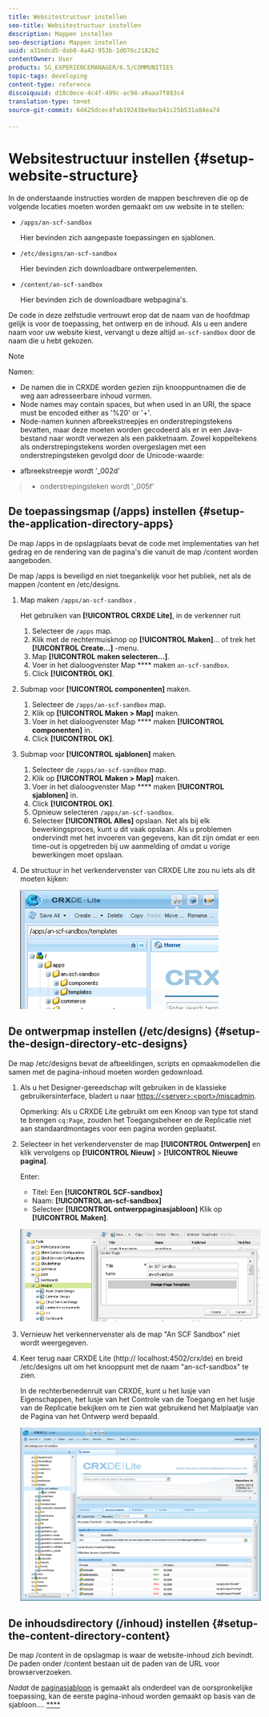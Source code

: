 ```yaml
---
title: Websitestructuur instellen
seo-title: Websitestructuur instellen
description: Mappen instellen
seo-description: Mappen instellen
uuid: a31edcd5-dab8-4a42-953b-1d076c2182b2
contentOwner: User
products: SG_EXPERIENCEMANAGER/6.5/COMMUNITIES
topic-tags: developing
content-type: reference
discoiquuid: d18c0ece-4c4f-499c-ac94-a9aaa7f883c4
translation-type: tm+mt
source-git-commit: 6d425dcec4fab19243be9acb41c25b531a84ea74

---
```



# Websitestructuur instellen {#setup-website-structure}

In de onderstaande instructies worden de mappen beschreven die op de volgende locaties moeten worden gemaakt om uw website in te stellen:

* `/apps/an-scf-sandbox`

   Hier bevinden zich aangepaste toepassingen en sjablonen.

* `/etc/designs/an-scf-sandbox`

   Hier bevinden zich downloadbare ontwerpelementen.

* `/content/an-scf-sandbox`

   Hier bevinden zich de downloadbare webpagina&#39;s.

De code in deze zelfstudie vertrouwt erop dat de naam van de hoofdmap gelijk is voor de toepassing, het ontwerp en de inhoud. Als u een andere naam voor uw website kiest, vervangt u deze altijd `an-scf-sandbox` door de naam die u hebt gekozen.

>[!NOTE]
>
>Namen:
>
>* De namen die in CRXDE worden gezien zijn knooppuntnamen die de weg aan adresseerbare inhoud vormen.
>* Node names may contain spaces, but when used in an URI, the space must be encoded either as &#39;%20&#39; or &#39;+&#39;.
>* Node-namen kunnen afbreekstreepjes en onderstrepingstekens bevatten, maar deze moeten worden gecodeerd als er in een Java-bestand naar wordt verwezen als een pakketnaam. Zowel koppeltekens als onderstrepingstekens worden overgeslagen met een onderstrepingsteken gevolgd door de Unicode-waarde:
   >
   >   
   * afbreekstreepje wordt &#39;_002d&#39;
   >   * onderstrepingsteken wordt &#39;_005f&#39;


## De toepassingsmap (/apps) instellen {#setup-the-application-directory-apps}

De map /apps in de opslagplaats bevat de code met implementaties van het gedrag en de rendering van de pagina&#39;s die vanuit de map /content worden aangeboden.

De map /apps is beveiligd en niet toegankelijk voor het publiek, net als de mappen /content en /etc/designs.

1. Map maken `/apps/an-scf-sandbox` .

   Het gebruiken van **[!UICONTROL CRXDE Lite]**, in de verkenner ruit

   1. Selecteer de `/apps` map.
   1. Klik met de rechtermuisknop op **[!UICONTROL Maken]**... of trek het **[!UICONTROL Create...]** -menu.
   1. Map **[!UICONTROL maken selecteren...]**.
   1. Voer in het dialoogvenster Map **** maken `an-scf-sandbox`.
   1. Click **[!UICONTROL OK]**.

1. Submap voor **[!UICONTROL componenten]** maken.

   1. Selecteer de `/apps/an-scf-sandbox` map.
   1. Klik op **[!UICONTROL Maken > Map]** maken.
   1. Voer in het dialoogvenster Map **** maken **[!UICONTROL componenten]** in.
   1. Click **[!UICONTROL OK]**.

1. Submap voor **[!UICONTROL sjablonen]** maken.

   1. Selecteer de `/apps/an-scf-sandbox` map.
   1. Klik op **[!UICONTROL Maken > Map]** maken.
   1. Voer in het dialoogvenster Map **** maken **[!UICONTROL sjablonen]** in.
   1. Click **[!UICONTROL OK]**.
   1. Opnieuw selecteren `/apps/an-scf-sandbox`.
   1. Selecteer **[!UICONTROL Alles]** opslaan.
   Net als bij elk bewerkingsproces, kunt u dit vaak opslaan. Als u problemen ondervindt met het invoeren van gegevens, kan dit zijn omdat er een time-out is opgetreden bij uw aanmelding of omdat u vorige bewerkingen moet opslaan.

1. De structuur in het verkendervenster van CRXDE Lite zou nu iets als dit moeten kijken:

   ![chlimage_1-44](assets/chlimage_1-44.png)

## De ontwerpmap instellen (/etc/designs) {#setup-the-design-directory-etc-designs}

De map /etc/designs bevat de afbeeldingen, scripts en opmaakmodellen die samen met de pagina-inhoud moeten worden gedownload.

1. Als u het Designer-gereedschap wilt gebruiken in de klassieke gebruikersinterface, bladert u naar [https://&lt;server>:&lt;port>/miscadmin](http://localhost:4502/miscadmin).

   Opmerking: Als u CRXDE Lite gebruikt om een Knoop van type tot stand te brengen `cq:Page`, zouden het Toegangsbeheer en de Replicatie niet aan standaardmontages voor een pagina worden geplaatst.

1. Selecteer in het verkendervenster de map **[!UICONTROL Ontwerpen]** en klik vervolgens op **[!UICONTROL Nieuw]** > **[!UICONTROL Nieuwe pagina]**.

   Enter:

   * Titel: Een **[!UICONTROL SCF-sandbox]**
   * Naam: **[!UICONTROL an-scf-sandbox]**
   * Selecteer **[!UICONTROL ontwerppaginasjabloon]**
   Klik op **[!UICONTROL Maken]**.

   ![chlimage_1-45](assets/chlimage_1-45.png)

1. Vernieuw het verkennervenster als de map &quot;An SCF Sandbox&quot; niet wordt weergegeven.

1. Keer terug naar CRXDE Lite (http:// localhost:4502/crx/de) en breid /etc/designs uit om het knooppunt met de naam &quot;an-scf-sandbox&quot; te zien.

   In de rechterbenedenruit van CRXDE, kunt u het lusje van Eigenschappen, het lusje van het Controle van de Toegang en het lusje van de Replicatie bekijken om te zien wat gebruikend het Malplaatje van de Pagina van het Ontwerp werd bepaald.

   ![chlimage_1-46](assets/chlimage_1-46.png)

## De inhoudsdirectory (/inhoud) instellen {#setup-the-content-directory-content}

De map /content in de opslagmap is waar de website-inhoud zich bevindt. De paden onder /content bestaan uit de paden van de URL voor browserverzoeken.

*Nadat* de [paginasjabloon](initial-app.md#createthepagetemplate) is gemaakt als onderdeel van de oorspronkelijke toepassing, kan de eerste pagina-inhoud worden gemaakt op basis van de sjabloon.... [****](initial-app.md)
